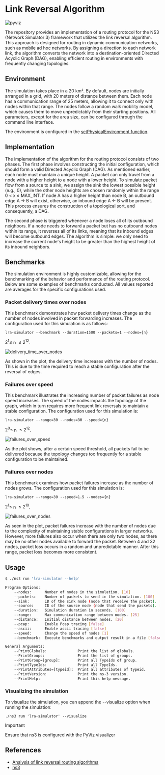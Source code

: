 # Link Reversal Algorithm

![pyviz](docs/pyviz.png)

The repository provides an implementation of a routing protocol for the NS3 (Network Simulator 3) framework that utilizes the link reversal algorithm. This approach is designed for routing in dynamic communication networks, such as mobile ad hoc networks. By assigning a direction to each network link, the algorithm converts the network into a destination-oriented Directed Acyclic Graph (DAG), enabling efficient routing in environments with frequently changing topologies.

## Environment

The simulation takes place in a 20 km². By default, nodes are initially arranged in a grid, with 20 meters of distance between them. Each node has a communication range of 25 meters, allowing it to connect only with nodes within that range. The nodes follow a random walk mobility model, which causes them to move unpredictably from their starting positions. All parameters, except for the area size, can be configured through the command line interface.

The environment is configured in the [setPhysicalEnvironment function](src/simulation-helper.cc#L32).

## Implementation

The implementation of the algorithm for the routing protocol consists of two phases. The first phase involves constructing the initial configuration, which should form a valid Directed Acyclic Graph (DAG). As mentioned earlier, each node must maintain a unique height. A packet can only travel from a node with a higher height to a node with a lower height. To simulate packet flow from a source to a sink, we assign the sink the lowest possible height (e.g., 0), while the other node heights are chosen randomly within the range 0 $<$ x $\leq$ MAX_INT. If node A has a higher height than node B, an outbound edge A $\rightarrow$ B will exist, otherwise, an inbound edge A $\leftarrow$ B will be present. This process ensures the construction of a topological sort, and consequently, a DAG.

The second phase is triggered whenever a node loses all of its outbound neighbors. If a node needs to forward a packet but has no outbound nodes within its range, it reverses all of its links, meaning that its inbound edges will become outbound edges. The algorithm is simple: we only need to increase the current node's height to be greater than the highest height of its inbound neighbors.

## Benchmarks

The simulation environment is highly customizable, allowing for the benchmarking of the behavior and performance of the routing protocol. Below are some examples of benchmarks conducted. All values reported are averages for the specific configurations used.

### Packet delivery times over nodes

This benchmark demonstrates how packet delivery times change as the number of nodes involved in packet forwarding increases. The configuration used for this simulation is as follows:

```
lra-simulator --benchmark --duration=1500 --packets=1 --nodes={n}
```

$2^1 \leq$ n $\leq 2^{12}$.

![delivery_time_over_nodes](docs/delivery_time.png)

As shown in the plot, the delivery time increases with the number of nodes. This is due to the time required to reach a stable configuration after the reversal of edges.   

### Failures over speed

This benchmark illustrates the increasing number of packet failures as node speed increases. The speed of the nodes impacts the topology of the graph, which in turn requires more frequent link reversals to maintain a stable configuration. The configuration used for this simulation is:

```
lra-simulator --range=30 --nodes=30 --speed={n}
```

$2^0 \leq$ n $\leq 2^{12}$.


![failures_over_speed](docs/failures_over_speed.png)

As the plot shows, after a certain speed threshold, all packets fail to be delivered because the topology changes too frequently for a stable configuration to be maintained.

### Failures over nodes

This benchmark examines how packet failures increase as the number of nodes grows. The configuration used for this simulation is:

```
lra-simulator --range=30 --speed=1.5 --nodes={n}
```

$2^1 \leq$ n $\leq 2^{10}$.

![failures_over_nodes](docs/failures_over_nodes.png)

As seen in the plot, packet failures increase with the number of nodes due to the complexity of maintaining stable configurations in larger networks. However, more failures also occur when there are only two nodes, as there may be no other nodes available to forward the packet. Between 4 and 32 nodes, packet loss occurs in a random and unpredictable manner. After this range, packet loss becomes more consistent.

## Usage

```bash
$ ./ns3 run 'lra-simulator --help'

Program Options:
    --nodes:      Number of nodes in the simulation. [10]
    --packets:    Number of packets to send in the simulation. [100]
    --sink:       ID of the sink node (node that receive the packet). [0]
    --source:     ID of the source node (node that send the packets). [0]
    --duration:   Simulation duration in seconds. [100]
    --range:      Max communication range between nodes. [25]
    --distance:   Initial distance between nodes. [20]
    --pcap:       Enable Pcap tracing [false]
    --ascii:      Enable ascii tracing [false]
    --speed:      Change the speed of nodes [1]
    --benchmark:  Execute benchmarks and output result in a file [false]

General Arguments:
    --PrintGlobals:              Print the list of globals.
    --PrintGroups:               Print the list of groups.
    --PrintGroup=[group]:        Print all TypeIds of group.
    --PrintTypeIds:              Print all TypeIds.
    --PrintAttributes=[typeid]:  Print all attributes of typeid.
    --PrintVersion:              Print the ns-3 version.
    --PrintHelp:                 Print this help message.
```

### Visualizing the simulation

To visualize the simulation, you can append the --visualize option when running the simulation:

```./ns3 run 'lra-simulator' --visualize```

> [!IMPORTANT]  
> Ensure that ns3 is configured with the PyViz visualizer



## References

- [Analysis of link reversal routing algorithms](https://www.ece.iastate.edu/snt/files/2015/10/sicomp05.pdf)
- [ns3](https://www.nsnam.org/documentation/)